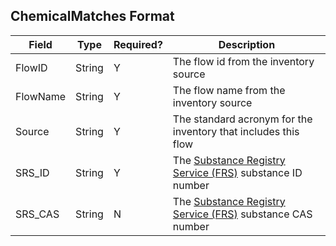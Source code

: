 ## ChemicalMatches Format

Field | Type | Required? | Description|
----- | ---- | --------  | -----------|
FlowID | String | Y | The flow id from the inventory source
FlowName | String | Y | The flow name from the inventory source
Source |String |Y | The standard acronym for the inventory that includes this flow|
SRS_ID |String |Y | The [Substance Registry Service (FRS)](https://iaspub.epa.gov/sor_internet/registry/substreg/home/overview/home.do) substance ID number |
SRS_CAS | String | N | The [Substance Registry Service (FRS)](https://iaspub.epa.gov/sor_internet/registry/substreg/home/overview/home.do) substance CAS number | 

